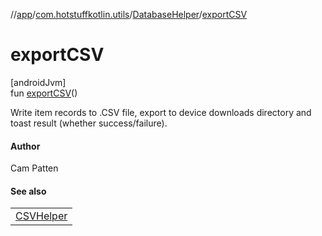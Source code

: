 //[app](../../../index.md)/[com.hotstuffkotlin.utils](../index.md)/[DatabaseHelper](index.md)/[exportCSV](export-c-s-v.md)

# exportCSV

[androidJvm]\
fun [exportCSV](export-c-s-v.md)()

Write item records to .CSV file, export to device downloads directory and toast result (whether success/failure).

#### Author

Cam Patten

#### See also

| |
|---|
| [CSVHelper](../-c-s-v-helper/index.md) |
